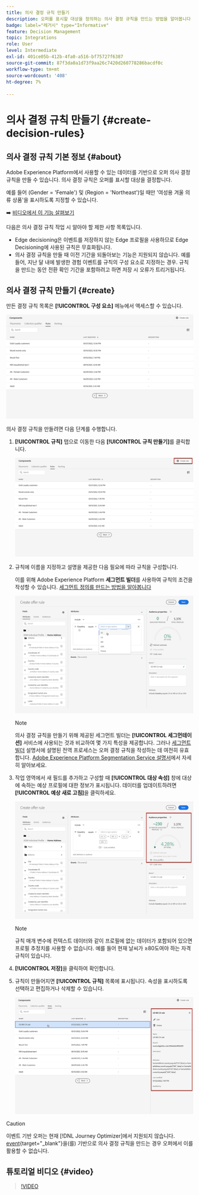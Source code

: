 ```yaml
---
title: 의사 결정 규칙 만들기
description: 오퍼를 표시할 대상을 정의하는 의사 결정 규칙을 만드는 방법을 알아봅니다
badge: label="레거시" type="Informative"
feature: Decision Management
topic: Integrations
role: User
level: Intermediate
exl-id: 401ce05b-412b-4fa0-a516-bf75727f6387
source-git-commit: 87f3da0a1d73f9aa26c7420d260778286bacdf0c
workflow-type: tm+mt
source-wordcount: '408'
ht-degree: 7%

---
```


# 의사 결정 규칙 만들기 {#create-decision-rules}

## 의사 결정 규칙 기본 정보 {#about}

Adobe Experience Platform에서 사용할 수 있는 데이터를 기반으로 오퍼 의사 결정 규칙을 만들 수 있습니다. 의사 결정 규칙은 오퍼를 표시할 대상을 결정합니다.

예를 들어 (Gender = &#39;Female&#39;) 및 (Region = &#39;Northeast&#39;)일 때만 &#39;여성용 겨울 의류 상품&#39;을 표시하도록 지정할 수 있습니다.

➡️ [비디오에서 이 기능 살펴보기](#video)

다음은 의사 결정 규칙 작업 시 알아야 할 제한 사항 목록입니다.

* Edge decisioning은 이벤트를 저장하지 않는 Edge 프로필을 사용하므로 Edge Decisioning에 사용된 규칙은 무효화됩니다.
* 의사 결정 규칙을 만들 때 이전 기간을 되돌아보는 기능은 지원되지 않습니다. 예를 들어, 지난 달 내에 발생한 경험 이벤트를 규칙의 구성 요소로 지정하는 경우. 규칙을 만드는 동안 전환 확인 기간을 포함하려고 하면 저장 시 오류가 트리거됩니다.
  <!--* Decision requests that use the hub profile will look at the last 100 experience events on the profile to evaluate rules that reference historical experience events.-->

## 의사 결정 규칙 만들기 {#create}

만든 결정 규칙 목록은 **[!UICONTROL 구성 요소]** 메뉴에서 액세스할 수 있습니다.

![](../assets/decision_rules_list.png)

의사 결정 규칙을 만들려면 다음 단계를 수행합니다.

1. **[!UICONTROL 규칙]** 탭으로 이동한 다음 **[!UICONTROL 규칙 만들기]**&#x200B;를 클릭합니다.

   ![](../assets/offers_decision_rule_creation.png)

1. 규칙에 이름을 지정하고 설명을 제공한 다음 필요에 따라 규칙을 구성합니다.

   이를 위해 Adobe Experience Platform **세그먼트 빌더**&#x200B;를 사용하여 규칙의 조건을 작성할 수 있습니다. [세그먼트 정의를 만드는 방법을 알아봅니다](../../audience/creating-a-segment-definition.md)

   <!--In this example, the rule will target customers that have the "Gold" loyalty level.-->

   ![](../assets/offers_decision_rule_creation_segment.png)

   >[!NOTE]
   >
   >의사 결정 규칙을 만들기 위해 제공된 세그먼트 빌더는 **[!UICONTROL 세그먼테이션]** 서비스에 사용되는 것과 비교하여 몇 가지 특성을 제공합니다. 그러나 [세그먼트 빌더](../../audience/creating-a-segment-definition.md) 설명서에 설명된 전역 프로세스는 오퍼 결정 규칙을 작성하는 데 여전히 유효합니다. [Adobe Experience Platform Segmentation Service 설명서](https://experienceleague.adobe.com/docs/experience-platform/segmentation/ui/segment-builder.html)에서 자세히 알아보세요.

1. 작업 영역에서 새 필드를 추가하고 구성할 때 **[!UICONTROL 대상 속성]** 창에 대상에 속하는 예상 프로필에 대한 정보가 표시됩니다. 데이터를 업데이트하려면 **[!UICONTROL 예상 새로 고침]**&#x200B;을 클릭하세요.

   ![](../assets/offers_decision_rule_creation_estimate.png)

   >[!NOTE]
   >
   >규칙 매개 변수에 컨텍스트 데이터와 같이 프로필에 없는 데이터가 포함되어 있으면 프로필 추정치를 사용할 수 없습니다. 예를 들어 현재 날씨가 ≥80도여야 하는 자격 규칙이 있습니다.

1. **[!UICONTROL 저장]**&#x200B;을 클릭하여 확인합니다.

1. 규칙이 만들어지면 **[!UICONTROL 규칙]** 목록에 표시됩니다. 속성을 표시하도록 선택하고 편집하거나 삭제할 수 있습니다.

   ![](../assets/rule_created.png)

>[!CAUTION]
>
>이벤트 기반 오퍼는 현재 [!DNL Journey Optimizer]에서 지원되지 않습니다. [event](https://experienceleague.adobe.com/docs/experience-platform/segmentation/ui/segment-builder.html#events){target="_blank"}을(를) 기반으로 의사 결정 규칙을 만드는 경우 오퍼에서 이를 활용할 수 없습니다.

## 튜토리얼 비디오 {#video}

>[!VIDEO](https://video.tv.adobe.com/v/329373?quality=12)
